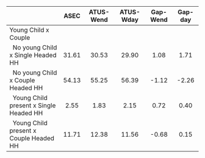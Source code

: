 
|                      |         ASEC |    ATUS-Wend |    ATUS-Wday |     Gap-Wend |      Gap-day |
| -------------------- | :----------: | :----------: | :----------: | :----------: | :----------: |
| Young Child x Couple |              |              |              |              |              |
| &nbsp;&nbsp;No young Child x Single Headed HH |        31.61 |        30.53 |        29.90 |         1.08 |         1.71 |
| &nbsp;&nbsp;No young Child x Couple Headed HH |        54.13 |        55.25 |        56.39 |        -1.12 |        -2.26 |
| &nbsp;&nbsp;Young Child present x Single Headed HH |         2.55 |         1.83 |         2.15 |         0.72 |         0.40 |
| &nbsp;&nbsp;Young Child present x Couple Headed HH |        11.71 |        12.38 |        11.56 |        -0.68 |         0.15 |

